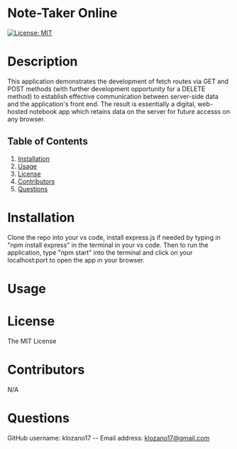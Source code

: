 # Note-Taker Online
[![License: MIT](https://img.shields.io/badge/License-MIT-yellow.svg)](https://opensource.org/licenses/MIT)
# Description
This application demonstrates the development of fetch routes via GET and POST methods (with further development opportunity for a DELETE method) to establish effective communication between server-side data and the application's front end. The result is essentially a digital, web-hosted notebook app which retains data on the server for future accesss on any browser.

## Table of Contents
1. [Installation](#installation)
2. [Usage](#usage)
3. [License](#license)
4. [Contributors](#contributors)
5. [Questions](#questions)
# Installation
Clone the repo into your vs code, install express.js if needed by typing in "npm install express" in the terminal in your vs code. Then to run the application, type "npm start" into the terminal and click on your localhost:port to open the app in your browser.
# Usage

# License
The MIT License
# Contributors
N/A
# Questions
GitHub username: klozano17 -- Email address: klozano17@gmail.com